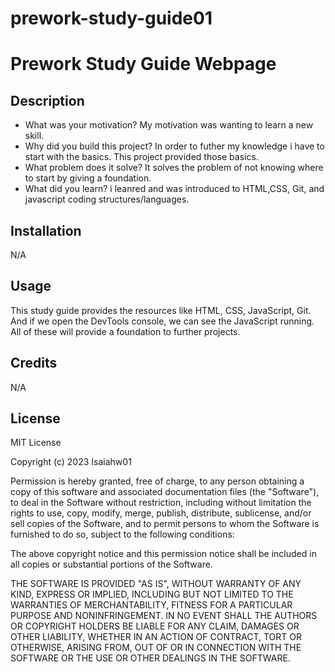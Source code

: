 # prework-study-guide01
# Prework Study Guide Webpage

## Description

- What was your motivation? My motivation was wanting to learn a new skill.
- Why did you build this project? In order to futher my knowledge i have to start with the basics. This project provided those basics.
- What problem does it solve? It solves the problem of not knowing where to start by giving a foundation.
- What did you learn? i leanred and was introduced to HTML,CSS, Git, and javascript coding structures/languages.


## Installation

N/A

## Usage

This study guide provides the resources like HTML, CSS, JavaScript, Git. And if we open the DevTools console, we can see the JavaScript running. All of these will provide a foundation to further projects.



## Credits
N/A

## License
MIT License

Copyright (c) 2023 Isaiahw01

Permission is hereby granted, free of charge, to any person obtaining a copy
of this software and associated documentation files (the "Software"), to deal
in the Software without restriction, including without limitation the rights
to use, copy, modify, merge, publish, distribute, sublicense, and/or sell
copies of the Software, and to permit persons to whom the Software is
furnished to do so, subject to the following conditions:

The above copyright notice and this permission notice shall be included in all
copies or substantial portions of the Software.

THE SOFTWARE IS PROVIDED "AS IS", WITHOUT WARRANTY OF ANY KIND, EXPRESS OR
IMPLIED, INCLUDING BUT NOT LIMITED TO THE WARRANTIES OF MERCHANTABILITY,
FITNESS FOR A PARTICULAR PURPOSE AND NONINFRINGEMENT. IN NO EVENT SHALL THE
AUTHORS OR COPYRIGHT HOLDERS BE LIABLE FOR ANY CLAIM, DAMAGES OR OTHER
LIABILITY, WHETHER IN AN ACTION OF CONTRACT, TORT OR OTHERWISE, ARISING FROM,
OUT OF OR IN CONNECTION WITH THE SOFTWARE OR THE USE OR OTHER DEALINGS IN THE
SOFTWARE.
